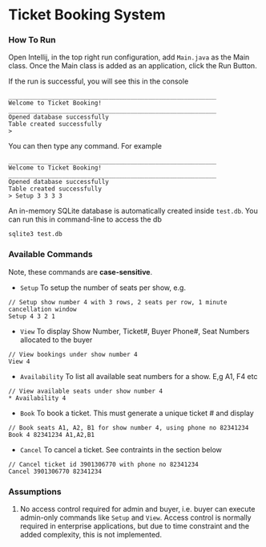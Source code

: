 # Ticket Booking System

### How To Run
Open Intellij, in the top right run configuration, add `Main.java` as the Main class. Once the Main class is added as an application, click the Run Button. 

If the run is successful, you will see this in the console
```
__________________________________________________________
Welcome to Ticket Booking!
__________________________________________________________
Opened database successfully
Table created successfully
> 
```
You can then type any command. For example
```$xslt
__________________________________________________________
Welcome to Ticket Booking!
__________________________________________________________
Opened database successfully
Table created successfully
> Setup 3 3 3 3
```
An in-memory SQLite database is automatically created inside `test.db`. You can run this in command-line to access the db
```$xslt
sqlite3 test.db
```
### Available Commands
Note, these commands are <b>case-sensitive</b>.

* `Setup` To setup the number of seats per show, e.g.
```$xslt
// Setup show number 4 with 3 rows, 2 seats per row, 1 minute cancellation window
Setup 4 3 2 1
```

* `View` To display Show Number, Ticket#, Buyer Phone#, Seat Numbers allocated to the buyer
```$xslt
// View bookings under show number 4
View 4
```

* `Availability` To list all available seat numbers for a show. E,g A1, F4 etc
```$xslt
// View available seats under show number 4
* Availability 4
```

* `Book` To book a ticket. This must generate a unique ticket # and display
```$xslt
// Book seats A1, A2, B1 for show number 4, using phone no 82341234 
Book 4 82341234 A1,A2,B1
```

* `Cancel` To cancel a ticket. See contraints in the section below
```$xslt
// Cancel ticket id 3901306770 with phone no 82341234
Cancel 3901306770 82341234
```
### Assumptions

1) No access control required for admin and buyer, i.e. buyer can execute admin-only commands like `Setup` and `View`. Access control is normally required in enterprise applications, but due to time constraint and the added complexity, this is not implemented.
